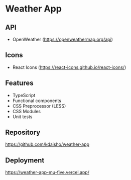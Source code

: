 # Weather App

## API

- OpenWeather (https://openweathermap.org/api)

## Icons

- React Icons (https://react-icons.github.io/react-icons/)

## Features

- TypeScript
- Functional components
- CSS Preprocessor (LESS)
- CSS Modules
- Unit tests

## Repository

https://github.com/kdaisho/weather-app

## Deployment

https://weather-app-mu-five.vercel.app/
